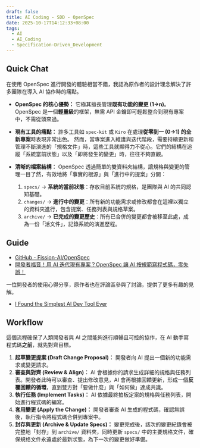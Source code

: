 ```yaml
---
draft: false
title: AI Coding - SDD - OpenSpec
date: 2025-10-17T14:12:33+08:00
tags:
  - AI
  - AI_Coding
  - Specification-Driven_Development
---
```


## Quick Chat

在使用 OpenSpec 進行開發的體驗相當不錯，我認為原作者的設計理念解決了許多團隊在導入 AI 協作時的痛點。

- **OpenSpec 的核心優勢：** 它極其擅長管理**既有功能的變更 (1→n)**。 OpenSpec 是一個**輕量級**的框架，無需 API 金鑰即可輕鬆整合到現有專案中，不需從頭來過。 

- **現有工具的痛點：** 許多工具如 `spec-kit` 或 `Kiro` 在處理**從零到一 (0→1) 的全新專案**時表現非常出色。 然而，當專案進入維護與迭代階段，需要持續更新和管理不斷演進的「規格文件」時，這些工具就顯得力不從心。它們的結構在追蹤「系統當前狀態」以及「即將發生的變更」時，往往不夠直觀。

- **清晰的檔案結構：** OpenSpec 透過簡單的雙資料夾結構，讓規格與變更的管理一目了然，有效地將「事實的根源」與「進行中的提案」分開：
    1.  `specs/` → **系統的當前狀態**：存放目前系統的規格，是團隊與 AI 的共同認知基礎。
    2.  `changes/` → **進行中的變更**：所有新的功能需求或修改都會在這裡以獨立的資料夾進行，包含提案、任務列表與規格草案。
    3.  `archive/` → **已完成的變更歷史**：所有已合併的變更都會被移至此處，成為一份「活文件」，記錄系統的演進歷程。

## Guide

- [GitHub - Fission-AI/OpenSpec](https://github.com/Fission-AI/OpenSpec)
- [開發者福音！用 AI 迭代現有專案？OpenSpec 讓 AI 按規範寫程式碼，零失誤！](https://www.youtube.com/watch?v=ANjiJQQIBo0)

一位開發者的使用心得分享，原作者也在評論區參與了討論，提供了更多有趣的見解。
- [I Found the Simplest AI Dev Tool Ever](https://www.youtube.com/watch?v=cQv3ocbsKHY)

## Workflow

這個流程確保了人類開發者與 AI 之間能夠進行順暢且可控的協作，在 AI 動手寫程式碼**之前**，就先對齊目標。

1.  **起草變更提案 (Draft Change Proposal)：** 開發者向 AI 提出一個新的功能需求或變更請求。
2.  **審查與對齊 (Review & Align)：** AI 會根據你的請求生成詳細的規格與任務列表。開發者此時可以審查、提出修改意見，AI 會再根據回饋更新，形成一個**反覆回饋的循環**，直到雙方對「要做什麼」與「如何做」達成共識。
3.  **執行任務 (Implement Tasks)：** AI 依據最終拍板定案的規格與任務列表，開始進行程式碼的編寫。
4.  **套用變更 (Apply the Change)：** 開發者審查 AI 生成的程式碼，確認無誤後，執行指令將程式碼合併到專案中。
5.  **封存與更新 (Archive & Update Specs)：** 變更完成後，該次的變更紀錄會被完整地「封存」到 `archive/` 資料夾，同時更新 `specs/` 中的主要規格文件，確保規格文件永遠處於最新狀態，為下一次的變更做好準備。
